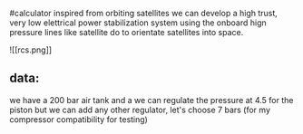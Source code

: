#calculator 
inspired from orbiting satellites we can develop a high trust, very low elettrical power stabilization system using the onboard hign pressure lines like satellite do to orientate satellites into space.

![[rcs.png]]


## data:
we have a 200 bar air tank and a we can regulate the pressure at 4.5 for the piston but we can add any other regulator, let's choose 7 bars (for my compressor compatibility for testing)


